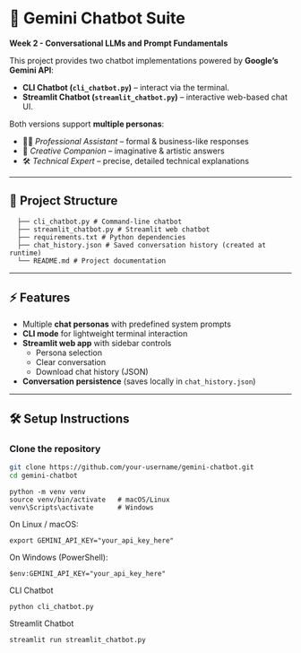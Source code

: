 # 🤖 Gemini Chatbot Suite
**Week 2 - Conversational LLMs and Prompt Fundamentals**

This project provides two chatbot implementations powered by **Google’s Gemini API**:

- **CLI Chatbot (`cli_chatbot.py`)** – interact via the terminal.  
- **Streamlit Chatbot (`streamlit_chatbot.py`)** – interactive web-based chat UI.  

Both versions support **multiple personas**:  
- 🧑‍💼 *Professional Assistant* – formal & business-like responses  
- 🎨 *Creative Companion* – imaginative & artistic answers  
- 🛠️ *Technical Expert* – precise, detailed technical explanations  

---

## 📂 Project Structure
```
  ├── cli_chatbot.py # Command-line chatbot
  ├── streamlit_chatbot.py # Streamlit web chatbot
  ├── requirements.txt # Python dependencies
  ├── chat_history.json # Saved conversation history (created at runtime)
  └── README.md # Project documentation
```

---

## ⚡ Features

- Multiple **chat personas** with predefined system prompts  
- **CLI mode** for lightweight terminal interaction  
- **Streamlit web app** with sidebar controls  
  - Persona selection  
  - Clear conversation  
  - Download chat history (JSON)  
- **Conversation persistence** (saves locally in `chat_history.json`)  

---

## 🛠️ Setup Instructions

### Clone the repository
```bash
git clone https://github.com/your-username/gemini-chatbot.git
cd gemini-chatbot
```
```
python -m venv venv
source venv/bin/activate   # macOS/Linux
venv\Scripts\activate      # Windows
```
On Linux / macOS:
```
export GEMINI_API_KEY="your_api_key_here"
```
On Windows (PowerShell):
```
$env:GEMINI_API_KEY="your_api_key_here"
```
CLI Chatbot
```
python cli_chatbot.py
```
Streamlit Chatbot
```
streamlit run streamlit_chatbot.py
```

